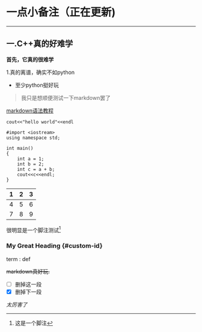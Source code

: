 # 一点小备注（正在更新)

---

## 一.C++真的好难学
**首先，它真的很难学**

1.真的离谱，确实不如python

- 至少python挺好玩

>我只是想顺便测试一下markdown罢了

[markdown语法教程](https://markdown.com.cn/cheat-sheet.html#基本语法)

`cout<<"hello world"<<endl`

```
#import <iostream>
using namespace std;

int main()
{
    int a = 1;
    int b = 2;
    int c = a + b;
    cout<<c<<endl;
}
```

| 1 | 2 | 3 |
| --- | --- | --- |
| 4 | 5 | 6 |
| 7 | 8 | 9 |

很明显是一个脚注测试[^1]

[^1]: 这是一个脚注

### My Great Heading {#custom-id}

term
: def

~~markdown真好玩.~~

- [ ] 删掉这一段
- [x] 删掉下一段

*太厉害了*
